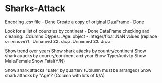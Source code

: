 # Sharks-Attack

Encoding .csv file - Done
Create a copy of original DataFrame - Done

Look for a list of countries by continent - Done
DataFrame checking and cleaning:
  .Columns Dtypes:
      .Age: object - integer/float
  .NaN values (replace or remove?):
      .Unnamed 22: drop
      .Unnamed 23: drop

Show trend over years
Show shark attacks by country/continent
Show shark attacks by country/continent and year
Show Type/Activity
Show Male/Female
Show Fatal(Y/N)

Show shark attacks "Date" by quarter? (Column must be arranged)
Show shark attacks by "Age"? (Column with lots of N/A)

